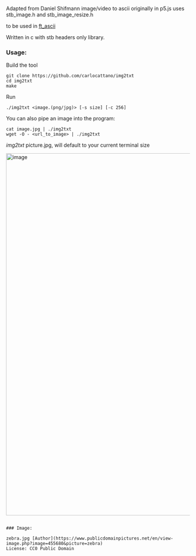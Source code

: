Adapted from Daniel Shifmann image/video to ascii originally in p5.js
uses stb_image.h and stb_image_resize.h

to be used in [ft_ascii](https://github.com/carlocattano/ft_ascii)

Written in c with stb headers only library.

### Usage:

Build the tool

```
git clone https://github.com/carlocattano/img2txt
cd img2txt
make
```

Run

```
./img2txt <image.(png/jpg)> [-s size] [-c 256]
```

You can also pipe an image into the program:

```
cat image.jpg | ./img2txt
wget -O - <url_to_image> | ./img2txt
```

_img2txt_ picture.jpg, will default to your current terminal size

<img width="1907" height="991" alt="image" src="https://github.com/user-attachments/assets/7dada524-e5c1-41d3-a1c9-9366d854dbfb" />

```

### Image:

zebra.jpg [Author](https://www.publicdomainpictures.net/en/view-image.php?image=455680&picture=zebra)
License: CC0 Public Domain
